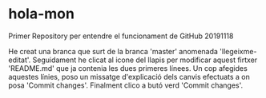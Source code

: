 # hola-mon
Primer Repository per entendre el funcionament de GitHub 20191118

He creat una branca que surt de la branca 'master' anomenada 'llegeixme-editat'.
Seguidament he clicat al icone del llapis per modificar aquest firtxer 'README.md' que ja contenia les dues primeres línees.
Un cop afegides aquestes línies, poso un missatge d'explicació dels canvis efectuats a on posa 'Commit changes'.
Finalment clico a butó verd 'Commit changes'.
